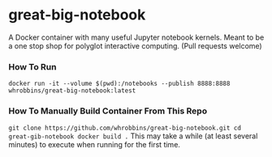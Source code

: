 # great-big-notebook
A Docker container with many useful Jupyter notebook kernels.  Meant to be a one stop shop for polyglot interactive computing.  (Pull requests welcome)


### How To Run
`docker run -it --volume $(pwd):/notebooks --publish 8888:8888 whrobbins/great-big-notebook:latest`


### How To Manually Build Container From This Repo
`git clone https://github.com/whrobbins/great-big-notebook.git
cd great-gib-notebook
docker build .`
This may take a while (at least several minutes) to execute when running for the first time.

